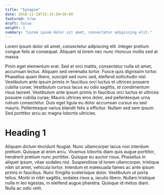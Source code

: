 ```yaml
---
title: "Synapse"
date: 2018-11-28T15:14:39+10:00
featured: true
draft: false
weight: 3
summary: "Lorem ipsum dolor sit amet, consectetur adipiscing elit."
---
```


Lorem ipsum dolor sit amet, consectetur adipiscing elit. Integer pretium congue felis at consequat. Aliquam id lorem nec nunc rhoncus mollis sed at massa.
<!--more-->
Proin eget elementum erat. Sed et orci mattis, consectetur nulla sit amet, accumsan lectus. Aliquam sed venenatis tortor. Fusce quis dignissim tortor. Phasellus quam libero, suscipit sed nunc sed, eleifend sollicitudin nisl. Vestibulum ante ipsum primis in faucibus orci luctus et ultrices posuere cubilia curae; Vestibulum cursus lacus eu odio sagittis, id condimentum risus laoreet. Vestibulum ante ipsum primis in faucibus orci luctus et ultrices posuere cubilia curae; Mauris ultrices eros dolor, sed pellentesque urna rutrum consectetur. Duis eget ligula eu dolor accumsan cursus eu sed mauris. Pellentesque varius blandit felis a efficitur. Nullam sed sem ipsum. Sed porttitor arcu ac magna lobortis ultricies.

# Heading 1

Aliquam dictum tincidunt feugiat. Nunc ullamcorper lacus non interdum pretium. Quisque at enim arcu. Vivamus lobortis diam quis augue porttitor, hendrerit pretium nunc porttitor. Quisque eu auctor risus. Phasellus in aliquet ipsum, vitae sodales nisl. Suspendisse id lorem ullamcorper, tristique nibh sit amet, vehicula tortor. Interdum et malesuada fames ac ante ipsum primis in faucibus. Nunc fringilla scelerisque dolor. Vestibulum ut porta tellus. Morbi in nibh sagittis, sodales risus a, iaculis libero. Nullam tristique nulla in leo egestas, in eleifend augue pharetra. Quisque id metus diam. Nulla ac odio velit.
